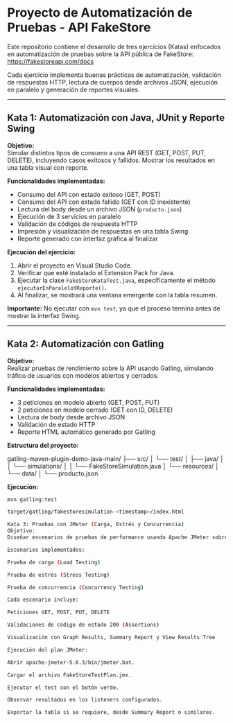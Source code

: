 # Proyecto de Automatización de Pruebas - API FakeStore

Este repositorio contiene el desarrollo de tres ejercicios (Katas) enfocados en automatización de pruebas sobre la API pública de FakeStore:  
https://fakestoreapi.com/docs

Cada ejercicio implementa buenas prácticas de automatización, validación de respuestas HTTP, lectura de cuerpos desde archivos JSON, ejecución en paralelo y generación de reportes visuales.

---

## Kata 1: Automatización con Java, JUnit y Reporte Swing

**Objetivo:**  
Simular distintos tipos de consumo a una API REST (GET, POST, PUT, DELETE), incluyendo casos exitosos y fallidos. Mostrar los resultados en una tabla visual con reporte.

**Funcionalidades implementadas:**

- Consumo del API con estado exitoso (GET, POST)
- Consumo del API con estado fallido (GET con ID inexistente)
- Lectura del body desde un archivo JSON (`producto.json`)
- Ejecución de 3 servicios en paralelo
- Validación de códigos de respuesta HTTP
- Impresión y visualización de respuestas en una tabla Swing
- Reporte generado con interfaz gráfica al finalizar

**Ejecución del ejercicio:**

1. Abrir el proyecto en Visual Studio Code.
2. Verificar que esté instalado el Extension Pack for Java.
3. Ejecutar la clase `FakeStoreKataTest.java`, específicamente el método `ejecutarEnParaleloYReporte()`.
4. Al finalizar, se mostrará una ventana emergente con la tabla resumen.

**Importante:** No ejecutar con `mvn test`, ya que el proceso termina antes de mostrar la interfaz Swing.

---

## Kata 2: Automatización con Gatling

**Objetivo:**  
Realizar pruebas de rendimiento sobre la API usando Gatling, simulando tráfico de usuarios con modelos abiertos y cerrados.

**Funcionalidades implementadas:**

- 3 peticiones en modelo abierto (GET, POST, PUT)
- 2 peticiones en modelo cerrado (GET con ID, DELETE)
- Lectura de body desde archivo JSON
- Validación de estado HTTP
- Reporte HTML automático generado por Gatling

**Estructura del proyecto:**

gatling-maven-plugin-demo-java-main/
├── src/
│ └── test/
│ ├── java/
│ │ └── simulations/
│ │ └── FakeStoreSimulation.java
│ └── resources/
│ └── data/
│ └── producto.json


**Ejecución:**

```bash
mvn gatling:test

target/gatling/fakestoresimulation-<timestamp>/index.html

Kata 3: Pruebas con JMeter (Carga, Estrés y Concurrencia)
Objetivo:
Diseñar escenarios de pruebas de performance usando Apache JMeter sobre la API de FakeStore.

Escenarios implementados:

Prueba de carga (Load Testing)

Prueba de estrés (Stress Testing)

Prueba de concurrencia (Concurrency Testing)

Cada escenario incluye:

Peticiones GET, POST, PUT, DELETE

Validaciones de código de estado 200 (Assertions)

Visualización con Graph Results, Summary Report y View Results Tree

Ejecución del plan JMeter:

Abrir apache-jmeter-5.6.3/bin/jmeter.bat.

Cargar el archivo FakeStoreTestPlan.jmx.

Ejecutar el test con el botón verde.

Observar resultados en los listeners configurados.

Exportar la tabla si se requiere, desde Summary Report o similares.

